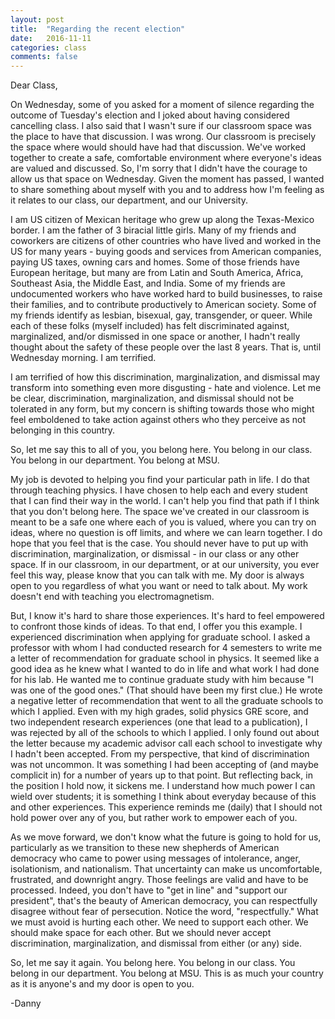 ```yaml
---
layout: post
title:  "Regarding the recent election"
date:   2016-11-11
categories: class
comments: false
---
```


Dear Class,

On Wednesday, some of you asked for a moment of silence regarding the outcome of Tuesday's election and I joked about having considered cancelling class. I also said that I wasn't sure if our classroom space was the place to have that discussion. I was wrong. Our classroom is precisely the space where would should have had that discussion. We've worked together to create a safe, comfortable environment where everyone's ideas are valued and discussed. So, I'm sorry that I didn't have the courage to allow us that space on Wednesday. Given the moment has passed, I wanted to share something about myself with you and to address how I'm feeling as it relates to our class, our department, and our University.

I am US citizen of Mexican heritage who grew up along the Texas-Mexico border. I am the father of 3 biracial little girls. Many of my friends and coworkers are citizens of other countries who have lived and worked in the US for many years - buying goods and services from American companies, paying US taxes, owning cars and homes. Some of those friends have European heritage, but many are from Latin and South America, Africa, Southeast Asia, the Middle East, and India. Some of my friends are undocumented workers who have worked hard to build businesses, to raise their families, and to contribute productively to American society. Some of my friends identify as lesbian, bisexual, gay, transgender, or queer. While each of these folks (myself included) has felt discriminated against, marginalized, and/or dismissed in one space or another, I hadn't really thought about the safety of these people over the last 8 years. That is, until Wednesday morning. I am terrified.

I am terrified of how this discrimination, marginalization, and dismissal may transform into something even more disgusting - hate and violence. Let me be clear, discrimination, marginalization, and dismissal should not be tolerated in any form, but my concern is shifting towards those who might feel emboldened to take action against others who they perceive as not belonging in this country.

So, let me say this to all of you, you belong here. You belong in our class. You belong in our department. You belong at MSU.

My job is devoted to helping you find your particular path in life. I do that through teaching physics. I have chosen to help each and every student that I can find their way in the world. I can't help you find that path if I think that you don't belong here. The space we've created in our classroom is meant to be a safe one where each of you is valued, where you can try on ideas, where no question is off limits, and where we can learn together. I do hope that you feel that is the case. You should never have to put up with discrimination, marginalization, or dismissal - in our class or any other space. If in our classroom, in our department, or at our university, you ever feel this way, please know that you can talk with me. My door is always open to you regardless of what you want or need to talk about. My work doesn't end with teaching you electromagnetism.

But, I know it's hard to share those experiences. It's hard to feel empowered to confront those kinds of ideas. To that end, I offer you this example. I experienced discrimination when applying for graduate school. I asked a professor with whom I had conducted research for 4 semesters to write me a letter of recommendation for graduate school in physics. It seemed like a good idea as he knew what I wanted to do in life and what work I had done for his lab. He wanted me to continue graduate study with him because "I was one of the good ones." (That should have been my first clue.) He wrote a negative letter of recommendation that went to all the graduate schools to which I applied. Even with my high grades, solid physics GRE score, and two independent research experiences (one that lead to a publication), I was rejected by all of the schools to which I applied. I only found out about the letter because my academic advisor call each school to investigate why I hadn't been accepted. From my perspective, that kind of discrimination was not uncommon. It was something I had been accepting of (and maybe complicit in) for a number of years up to that point. But reflecting back, in the position I hold now, it sickens me. I understand how much power I can wield over students; it is something I think about everyday because of this and other experiences. This experience reminds me (daily) that I should not hold power over any of you, but rather work to empower each of you.

As we move forward, we don't know what the future is going to hold for us, particularly as we transition to these new shepherds of American democracy who came to power using messages of intolerance, anger, isolationism, and nationalism. That uncertainty can make us uncomfortable, frustrated, and downright angry. Those feelings are valid and have to be processed. Indeed, you don't have to "get in line" and "support our president", that's the beauty of American democracy, you can respectfully disagree without fear of persecution. Notice the word, "respectfully." What we must avoid is hurting each other. We need to support each other. We should make space for each other. But we should never accept discrimination, marginalization, and dismissal from either (or any) side.

So, let me say it again. You belong here. You belong in our class. You belong in our department. You belong at MSU. This is as much your country as it is anyone's and my door is open to you.

-Danny
